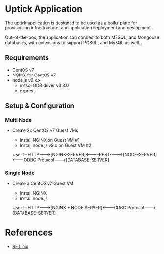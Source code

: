 # Uptick Application
The uptick application is designed to be used as a boiler plate for provisioning infrastructure, and application deployment and devlopment..

Out-of-the-box, the application can connect to both MSSQL, and Mongoose databases, with extensions to support PGSQL, and MySQL as well...

## Requirements
* CentOS v7
* NGINX for CentOS v7
* node.js v9.x.x
  * mssql ODB driver v3.3.0
  * express

## Setup & Configuration

### Multi Node
* Create 2x CentOS v7 Guest VMs
  * Install NGINX on Guest VM #1
  * Install node.js v9.x on Guest VM #2
  
  User<--HTTP--->[NGINX-SERVER]<----REST---->[NODE-SERVER]<---ODBC Protocol--->[DATABASE-SERVER]
  
### Single Node
* Create a CentOS v7 Guest VM
  * Install NGINX 
  * Install node.js
  
  User<--HTTP--->[NGINX + NODE SERVER]<---ODBC Protocol--->[DATABASE-SERVER]

# References
* [SE Linix](https://www.tecmint.com/disable-selinux-temporarily-permanently-in-centos-rhel-fedora/)
